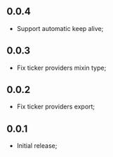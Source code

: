 ## 0.0.4

* Support automatic keep alive;

## 0.0.3

* Fix ticker providers mixin type;

## 0.0.2

* Fix ticker providers export;

## 0.0.1

* Initial release;
